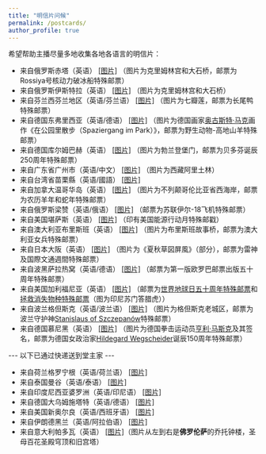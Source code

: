 ```yaml
---
title: "明信片问候"
permalink: /postcards/
author_profile: true
---
```


希望帮助主播尽量多地收集各地各语言的明信片：

  * 来自俄罗斯赤塔（英语） [[图片]](/images/postcards/Russia3.jpg) （图片为克里姆林宫和大石桥，邮票为Rossiya号核动力破冰船特殊邮票）
  * 来自俄罗斯伊斯特拉（英语） [[图片]](/images/postcards/Russia2.jpg) （图片为克里姆林宫和大石桥）
  * 来自芬兰西芬兰地区（英语/芬兰语） [[图片]](/images/postcards/Finland.jpg) （图片为七瓣莲，邮票为长尾鸭特殊邮票）
  * 来自德国东弗里西亚（英语/德语） [[图片]](/images/postcards/Germany4.jpg) （图片为德国画家[奥古斯特·马克](https://baike.baidu.com/item/%E5%A5%A5%E5%8F%A4%E6%96%AF%E7%89%B9%C2%B7%E9%A9%AC%E5%85%8B/382206)画作《在公园里散步（Spaziergang im Park）》，邮票为野生动物-高地山羊特殊邮票）
  * 来自德国库尔姆巴赫（英语） [[图片]](/images/postcards/Germany3.jpg) （图片为勃兰登堡门，邮票为贝多芬诞辰250周年特殊邮票）
  * 来自广东省广州市（英语/中文） [[图片]](/images/postcards/Guangzhou.jpg) （图片为西藏阿里土林）
  * 来自台湾省苗栗縣（英语/國語） [[图片]](/images/postcards/Taiwan.jpg)
  * 来自加拿大温哥华岛（英语） [[图片]](/images/postcards/Canada.jpg) （图片为不列颠哥伦比亚省西海岸，邮票为农历羊年和蛇年特殊邮票）
  * 来自俄罗斯梁赞（英语/俄语） [[图片]](/images/postcards/Russia.jpg) （邮票为苏联伊尔-18飞机特殊邮票）
  * 来自美国堪萨斯（英语） [[图片]](/images/postcards/USA3.jpg) （印有美国能源行动月特殊邮戳）
  * 来自澳大利亚布里斯班（英语） [[图片]](/images/postcards/Australia.jpg) （图片为布里斯班故事桥，邮票为澳大利亚女兵特殊邮票）
  * 来自日本大阪（英语） [[图片]](/images/postcards/Japan.jpg) （图片为《夏秋草図屏風》（部分），邮票为雷神及国際文通週間特殊邮票）
  * 来自波黑萨拉热窝（英语/德语） [[图片]](/images/postcards/BiH.jpg) （邮票为第一版欧罗巴邮票出版五十周年特殊邮票）
  * 来自美国加利福尼亚（英语） [[图片]](/images/postcards/USA2.jpg) （邮票为[世界地球日五十周年特殊邮票](https://store.usps.com/store/product/buy-stamps/earth-day-stamps-S_682604)和[拯救消失物种特殊邮票](https://www.fws.gov/news/blog/index.cfm/2018/3/5/Tiger-Stamp-Spotlight-Establishing-a-Tiger-Recovery-Clinic-in-Indonesia)（图为印尼苏门答腊虎））
  * 来自波兰格但斯克（英语/波兰语） [[图片]](/images/postcards/Poland.png) （图片为格但斯克老城区，邮票为波兰守护神[Stanislaus of Szczepanów](https://en.wikipedia.org/wiki/Stanislaus_of_Szczepan%C3%B3w)特殊邮票）
  * 来自德国慕尼黑（英语） [[图片]](/images/postcards/Germany2.jpg) （图片为德国拳击运动员[亨利·马斯克](https://baike.baidu.com/item/%E4%BA%A8%E5%88%A9%C2%B7%E9%A9%AC%E6%96%AF%E5%85%8B/9095594)及其签名，邮票为德国女政治家[Hildegard Wegscheider](https://de.wikipedia.org/wiki/Hildegard_Wegscheider)诞辰150周年特殊邮票）

--- 以下已通过快递送到堂主家 ---

  * 来自荷兰格罗宁根（英语/荷兰语） [[图片]](/images/postcards/Holland.png)
  * 来自泰国曼谷（英语/泰语） [[图片]](/images/postcards/Thailand.png)
  * 来自印度尼西亚婆罗洲（英语/印尼语） [[图片]](/images/postcards/Indonesia.png)
  * 来自德国大乌姆施塔特（英语/德语） [[图片]](/images/postcards/Germany.jpg)
  * 来自美国新奥尔良（英语/西班牙语） [[图片]](/images/postcards/USA.jpg)
  * 来自伊朗德黑兰（英语/阿拉伯语） [[图片]](/images/postcards/Iran.jpg)
  * 来自意大利帕多瓦（英语） [[图片]](/images/postcards/Italy.jpg)（图片从左到右是**佛罗伦萨**的乔托钟楼，圣母百花圣殿穹顶和旧宫塔）
